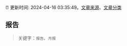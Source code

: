 :alarm_clock: 更新时间: 2024-04-16 03:35:49。[文章来源](/README.md)、[文章分类](/TAGS.md)

## 报告


> 关键字：`报告`、`月报`



